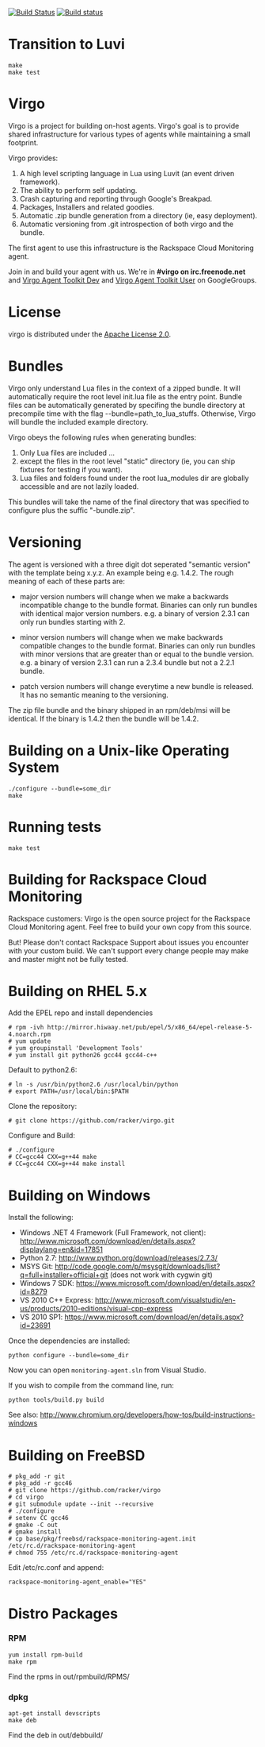 [![Build Status](https://travis-ci.org/virgo-agent-toolkit/virgo-base-agent.svg?branch=luvi-up)](https://travis-ci.org/virgo-agent-toolkit/virgo-base-agent) [![Build status](https://ci.appveyor.com/api/projects/status/k7jglhodjrubcw0y/branch/luvi-up?svg=true)](https://ci.appveyor.com/project/racker-buildbot/virgo-base-agent/branch/luvi-up)

Transition to Luvi
==================

```
make
make test
```

Virgo
=====

Virgo is a project for building on-host agents. Virgo's goal is to provide shared infrastructure for various types of agents while maintaining a small footprint.

Virgo provides:

1. A high level scripting language in Lua using Luvit (an event driven framework).
2. The ability to perform self updating.
3. Crash capturing and reporting through Google's Breakpad.
4. Packages, Installers and related goodies.
5. Automatic .zip bundle generation from a directory (ie, easy deployment).
6. Automatic versioning from .git introspection of both virgo and the bundle.

The first agent to use this infrastructure is the Rackspace Cloud Monitoring agent.

Join in and build your agent with us. We're in **#virgo on irc.freenode.net** and [Virgo Agent Toolkit Dev][devGG] and [Virgo Agent Toolkit User][userGG] on GoogleGroups.

[devGG]: https://groups.google.com/forum/#!forum/virgo-agent-toolkit-dev
[userGG]: https://groups.google.com/forum/#!forum/virgo-agent-toolkit-user

License
=======

virgo is distributed under the [Apache License 2.0][apache].

[apache]: http://www.apache.org/licenses/LICENSE-2.0.html


Bundles
=======

Virgo only understand Lua files in the context of a zipped bundle.  It will automatically require the root level
init.lua file as the entry point.  Bundle files can be automatically generated by specifing the bundle directory at precompile time with the flag --bundle=path_to_lua_stuffs.
Otherwise, Virgo will bundle the included example directory.

Virgo obeys the following rules when generating bundles:

1. Only Lua files are included ...
2. except the files in the root level "static" directory (ie, you can ship fixtures for testing if you want).
3. Lua files and folders found under the root lua_modules dir are globally accessible and are not lazily loaded.

This bundles will take the name of the final directory that was specified to configure plus the suffic "-bundle.zip".

Versioning
==========

The agent is versioned with a three digit dot seperated "semantic
version" with the template being x.y.z. An example being e.g. 1.4.2. The
rough meaning of each of these parts are:

- major version numbers will change when we make a backwards
  incompatible change to the bundle format. Binaries can only run
  bundles with identical major version numbers. e.g. a binary of version
  2.3.1 can only run bundles starting with 2.

- minor version numbers will change when we make backwards compatible
  changes to the bundle format. Binaries can only run bundles with minor
  versions that are greater than or equal to the bundle version. e.g. a
  binary of version 2.3.1 can run a 2.3.4 bundle but not a 2.2.1 bundle.

- patch version numbers will change everytime a new bundle is released.
  It has no semantic meaning to the versioning.

The zip file bundle and the binary shipped in an rpm/deb/msi will be
identical. If the binary is 1.4.2 then the bundle will be 1.4.2.

Building on a Unix-like Operating System
========================================

    ./configure --bundle=some_dir
    make

Running tests
=============

    make test

Building for Rackspace Cloud Monitoring
=======================================

Rackspace customers: Virgo is the open source project for the Rackspace
Cloud Monitoring agent. Feel free to build your own copy from this
source.

But! Please don't contact Rackspace Support about issues you encounter
with your custom build. We can't support every change people may make
and master might not be fully tested.

Building on RHEL 5.x
====================

Add the EPEL repo and install dependencies

    # rpm -ivh http://mirror.hiwaay.net/pub/epel/5/x86_64/epel-release-5-4.noarch.rpm
    # yum update
    # yum groupinstall 'Development Tools'
    # yum install git python26 gcc44 gcc44-c++

Default to python2.6:

    # ln -s /usr/bin/python2.6 /usr/local/bin/python
    # export PATH=/usr/local/bin:$PATH

Clone the repository:

    # git clone https://github.com/racker/virgo.git

Configure and Build:

    # ./configure
    # CC=gcc44 CXX=g++44 make
    # CC=gcc44 CXX=g++44 make install

Building on Windows
====================

Install the following:

* Windows .NET 4 Framework (Full Framework, not client): http://www.microsoft.com/download/en/details.aspx?displaylang=en&id=17851
* Python 2.7: http://www.python.org/download/releases/2.7.3/
* MSYS Git: http://code.google.com/p/msysgit/downloads/list?q=full+installer+official+git (does not work with cygwin git)
* Windows 7 SDK: https://www.microsoft.com/download/en/details.aspx?id=8279
* VS 2010 C++ Express: http://www.microsoft.com/visualstudio/en-us/products/2010-editions/visual-cpp-express
* VS 2010 SP1: https://www.microsoft.com/download/en/details.aspx?id=23691

Once the dependencies are installed:

    python configure --bundle=some_dir

Now you can open `monitoring-agent.sln` from Visual Studio.

If you wish to compile from the command line, run:

    python tools/build.py build

See also: http://www.chromium.org/developers/how-tos/build-instructions-windows

Building on FreeBSD
===================

    # pkg_add -r git
    # pkg_add -r gcc46
    # git clone https://github.com/racker/virgo
    # cd virgo
    # git submodule update --init --recursive
    # ./configure
    # setenv CC gcc46
    # gmake -C out
    # gmake install
    # cp base/pkg/freebsd/rackspace-monitoring-agent.init /etc/rc.d/rackspace-monitoring-agent
    # chmod 755 /etc/rc.d/rackspace-monitoring-agent

Edit /etc/rc.conf and append:

    rackspace-monitoring-agent_enable="YES"

Distro Packages
===============

### RPM

    yum install rpm-build
    make rpm

Find the rpms in out/rpmbuild/RPMS/

### dpkg

    apt-get install devscripts
    make deb

Find the deb in out/debbuild/

